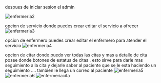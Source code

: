 despues de iniciar sesion el admin 

![enfermeria2](https://github.com/user-attachments/assets/2a59ef64-b166-493e-9c83-14be2d32524e)

opcion de servicio donde puedes crear editar el servicio a ofrecer 
![enfermeria3](https://github.com/user-attachments/assets/d04cad73-5476-4d19-b76e-f467c6cbaf51)

opcion de enfermero puedes crear editar el enfermero para atender el servicio 
![enfermeria4](https://github.com/user-attachments/assets/cefd77ed-3598-495e-9c2c-b4b2d60293e0)

opcion de citar donde puedo ver todas las citas y  mas a detalle de cita 
posee donde botones de estatus de citas , esto sirve para darle mas seguimiento a la cita y dejarle saber al paciente que se le esta haciendo un seguimiento ....
tambien le llega un correo al paciente
![enfermeria5](https://github.com/user-attachments/assets/f8425ae7-4b7c-4c59-81b8-a6ae4acb8932)
![enfermeria6](https://github.com/user-attachments/assets/db503e5d-9bbd-4d64-a7a5-2d8ab5c943b2)
![enfermeriacita](https://github.com/user-attachments/assets/04a3467f-4966-4d48-ac4a-6fa415821aa1)


